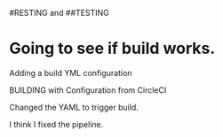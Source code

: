 #RESTING
and
##TESTING


Going to see if build works. 
=======
Adding a build YML configuration

BUILDING with Configuration from CircleCI

Changed the YAML to trigger build. 

I think I fixed the pipeline.

